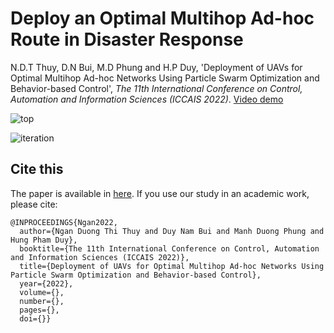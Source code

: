 # Deploy an Optimal Multihop Ad-hoc Route in Disaster Response
N.D.T Thuy, D.N Bui, M.D Phung and H.P Duy, 'Deployment of UAVs for Optimal Multihop Ad-hoc Networks Using Particle Swarm Optimization and Behavior-based Control', *The 11th International Conference on Control, Automation and Information Sciences (ICCAIS 2022)*.
[Video demo](https://www.youtube.com/watch?v=5w8bz2UjB94)

![top](results/1_top.png)

![iteration](results/1_interation.png)

## Cite this
The paper is available in [here](https://www.researchgate.net/publication/365787872_Deployment_of_UAVs_for_Optimal_Multihop_Ad-hoc_Networks_Using_Particle_Swarm_Optimization_and_Behavior-based_Control). If you use our study in an academic work, please cite:
```
@INPROCEEDINGS{Ngan2022,
  author={Ngan Duong Thi Thuy and Duy Nam Bui and Manh Duong Phung and Hung Pham Duy},
  booktitle={The 11th International Conference on Control, Automation and Information Sciences (ICCAIS 2022)}, 
  title={Deployment of UAVs for Optimal Multihop Ad-hoc Networks Using Particle Swarm Optimization and Behavior-based Control}, 
  year={2022},
  volume={},
  number={},
  pages={},
  doi={}}
```
